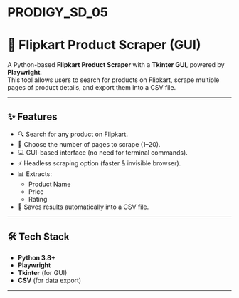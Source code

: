 # PRODIGY_SD_05
# 🛒 Flipkart Product Scraper (GUI)

A Python-based **Flipkart Product Scraper** with a **Tkinter GUI**, powered by **Playwright**.  
This tool allows users to search for products on Flipkart, scrape multiple pages of product details, and export them into a CSV file.

---

## ✨ Features
- 🔍 Search for any product on Flipkart.
- 📄 Choose the number of pages to scrape (1–20).
- 💻 GUI-based interface (no need for terminal commands).
- ⚡ Headless scraping option (faster & invisible browser).
- 📊 Extracts:
  - Product Name
  - Price
  - Rating
- 📂 Saves results automatically into a CSV file.

---

## 🛠️ Tech Stack
- **Python 3.8+**
- **Playwright**
- **Tkinter** (for GUI)
- **CSV** (for data export)

---

